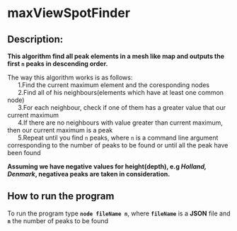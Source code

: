 # maxViewSpotFinder

## Description:

**This algorithm find all peak elements in a mesh like map and outputs the first `n` peaks in descending order.**

The way this algorithm works is as follows:<br/>
&nbsp;&nbsp;&nbsp;&nbsp;&nbsp;&nbsp;1.Find the current maximum element and the coresponding nodes<br/>
&nbsp;&nbsp;&nbsp;&nbsp;&nbsp;&nbsp;2.Find all of his neighbours(elements which have at least one common node)<br/>
&nbsp;&nbsp;&nbsp;&nbsp;&nbsp;&nbsp;3.For each neighbour, check if one of them has a greater value that our current maximum<br/>
&nbsp;&nbsp;&nbsp;&nbsp;&nbsp;&nbsp;4.If there are no neighbours with value greater than current maximum, then our current maximum is a peak<br/>
&nbsp;&nbsp;&nbsp;&nbsp;&nbsp;&nbsp;5.Repeat until you find `n` peaks, where `n` is a command line argument corresponding to the number of peaks to be found or until all the peak have been found<br/>

**Assuming we have negative values for height(depth), e.g *Holland, Denmark*, negativea peaks are taken in consideration.**

## How to run the program

To run the program type **`node fileName n`**, where **`fileName`** is a **JSON** file and **`n`** the number of peaks to be found